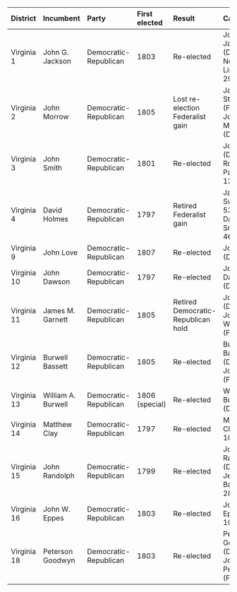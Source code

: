 | District    | Incumbent          | Party                 | First elected   | Result                             | Candidates                                         |
|:------------|:-------------------|:----------------------|:----------------|:-----------------------------------|:---------------------------------------------------|
| Virginia 1  | John G. Jackson    | Democratic-Republican | 1803            | Re-elected                         | John G. Jackson (DR) 60.3% Noah Linsey (F) 29.7%   |
| Virginia 2  | John Morrow        | Democratic-Republican | 1805            | Lost re-election Federalist gain   | James Stephenson (F) 57.6% John Morrow (DR) 42.4%  |
| Virginia 3  | John Smith         | Democratic-Republican | 1801            | Re-elected                         | John Smith (DR) 87.0% Robert Page (F) 13.0%        |
| Virginia 4  | David Holmes       | Democratic-Republican | 1797            | Retired Federalist gain            | Jacob Swoope (F) 53.7% Daniel Smith (DR) 46.3%     |
| Virginia 9  | John Love          | Democratic-Republican | 1807            | Re-elected                         | John Love (DR)                                     |
| Virginia 10 | John Dawson        | Democratic-Republican | 1797            | Re-elected                         | John Dawson (DR) 100%                              |
| Virginia 11 | James M. Garnett   | Democratic-Republican | 1805            | Retired Democratic-Republican hold | John Roane (DR) 53.7% John T. Woodford (F) 46.3%   |
| Virginia 12 | Burwell Bassett    | Democratic-Republican | 1805            | Re-elected                         | Burwell Bassett (DR) 57.4% John Eyre (F) 42.6%     |
| Virginia 13 | William A. Burwell | Democratic-Republican | 1806 (special)  | Re-elected                         | William A. Burwell (DR) 100%                       |
| Virginia 14 | Matthew Clay       | Democratic-Republican | 1797            | Re-elected                         | Matthew Clay (DR) 100%                             |
| Virginia 15 | John Randolph      | Democratic-Republican | 1799            | Re-elected                         | John Randolph (DR) 71.5% Jerman Baker (DR) 28.5%   |
| Virginia 16 | John W. Eppes      | Democratic-Republican | 1803            | Re-elected                         | John W. Eppes (DR) 100%                            |
| Virginia 18 | Peterson Goodwyn   | Democratic-Republican | 1803            | Re-elected                         | Peterson Goodwyn (DR) 70.5% John Pegram (F?) 29.5% |